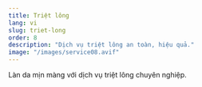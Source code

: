 ```yaml
---
title: Triệt lông
lang: vi
slug: triet-long
order: 8
description: "Dịch vụ triệt lông an toàn, hiệu quả."
image: "/images/service08.avif"
---
```

Làn da mịn màng với dịch vụ triệt lông chuyên nghiệp.
